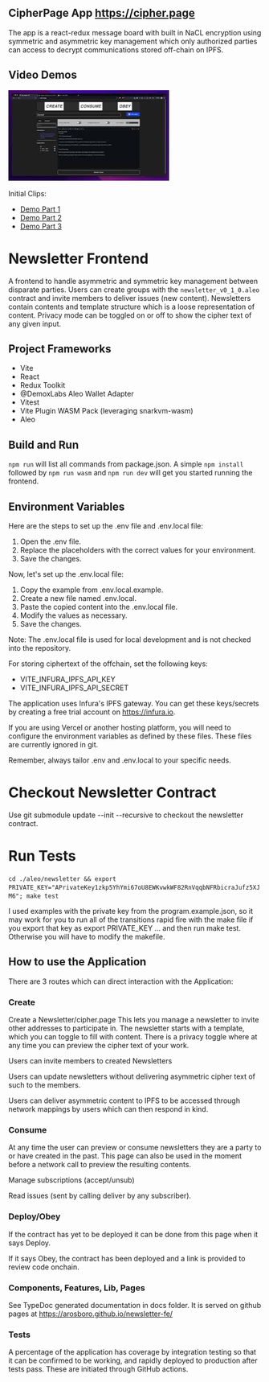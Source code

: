 ## CipherPage App https://cipher.page

The app is a react-redux message board with built in NaCL encryption using symmetric and asymmetric key management which only authorized parties can access to decrypt communications stored off-chain on IPFS.

## Video Demos

[![CipherPage Full Demo](videos/mqdefault.jpeg)](https://www.youtube.com/watch?v=zg1bBf0phEk)

Initial Clips:

- [Demo Part 1](videos/Demo%20Part%201.webm)
- [Demo Part 2](videos/Demo%20Part%202.webm)
- [Demo Part 3](videos/Demo%20Part%203.webm)

# Newsletter Frontend

A frontend to handle asymmetric and symmetric key management between disparate parties. Users can create groups with the `newsletter_v0_1_0.aleo` contract and invite members to deliver issues (new content). Newsletters contain contents and template structure which is a loose representation of content. Privacy mode can be toggled on or off to show the cipher text of any given input.

## Project Frameworks

- Vite
- React
- Redux Toolkit
- @DemoxLabs Aleo Wallet Adapter
- Vitest
- Vite Plugin WASM Pack (leveraging snarkvm-wasm)
- Aleo

## Build and Run

`npm run` will list all commands from package.json. A simple `npm install` followed by `npm run wasm` and `npm run dev` will get you started running the frontend.

## Environment Variables

Here are the steps to set up the .env file and .env.local file:

1. Open the .env file.
2. Replace the placeholders with the correct values for your environment.
3. Save the changes.

Now, let's set up the .env.local file:

1. Copy the example from .env.local.example.
2. Create a new file named .env.local.
3. Paste the copied content into the .env.local file.
4. Modify the values as necessary.
5. Save the changes.

Note: The .env.local file is used for local development and is not checked into the repository.

For storing ciphertext of the offchain, set the following keys:

- VITE_INFURA_IPFS_API_KEY
- VITE_INFURA_IPFS_API_SECRET

The application uses Infura's IPFS gateway. You can get these keys/secrets by creating a free trial account on https://infura.io.

If you are using Vercel or another hosting platform, you will need to configure the environment variables as defined by these files. These files are currently ignored in git.

Remember, always tailor .env and .env.local to your specific needs.

# Checkout Newsletter Contract

Use git submodule update --init --recursive to checkout the newsletter contract.

# Run Tests

`cd ./aleo/newsletter && export PRIVATE_KEY="APrivateKey1zkp5YhYmi67oU8EWKvwkWF82RnVqqbNFRbicraJufz5XJM6"; make test`

I used examples with the private key from the program.example.json, so it may work for you to run all of the transitions rapid fire with the make file if you export that key as export PRIVATE_KEY ... and then run make test.
Otherwise you will have to modify the makefile.

## How to use the Application

There are 3 routes which can direct interaction with the Application:

### Create

Create a Newsletter/cipher.page This lets you manage a newsletter to invite other addresses to participate in. The newsletter starts with a template, which you can toggle to fill with content. There is a privacy toggle where at any time you can preview the cipher text of your work.

Users can invite members to created Newsletters

Users can update newsletters without delivering asymmetric cipher text of such to the members.

Users can deliver asymmetric content to IPFS to be accessed through network mappings by users which can then respond in kind.

### Consume

At any time the user can preview or consume newsletters they are a party to or have created in the past. This page can also be used in the moment before a network call to preview the resulting contents.

Manage subscriptions (accept/unsub)

Read issues (sent by calling deliver by any subscriber).

### Deploy/Obey

If the contract has yet to be deployed it can be done from this page when it says Deploy.

If it says Obey, the contract has been deployed and a link is provided to review code onchain.

### Components, Features, Lib, Pages

See TypeDoc generated documentation in docs folder. It is served on github pages at https://arosboro.github.io/newsletter-fe/

### Tests

A percentage of the application has coverage by integration testing so that it can be confirmed to be working, and rapidly deployed to production after tests pass. These are initiated through GitHub actions.
